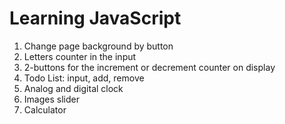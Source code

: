 # Learning JavaScript
1. Change page background by button
2. Letters counter in the input 
3. 2-buttons for the increment or decrement counter on display
4. Todo List: input, add, remove
5. Analog and digital clock
6. Images slider
7. Calculator

